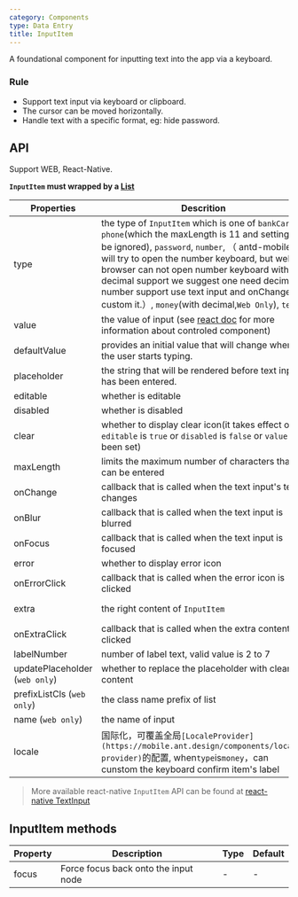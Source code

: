 ```yaml
---
category: Components
type: Data Entry
title: InputItem
---
```


A foundational component for inputting text into the app via a keyboard.

### Rule
- Support text input via keyboard or clipboard.
- The cursor can be moved horizontally.
- Handle text with a specific format, eg: hide password.


## API

Support WEB, React-Native.

**`InputItem` must wrapped by a [List](https://mobile.ant.design/components/list)**

Properties | Descrition | Type | Default
-----------|------------|------|--------
| type    | the type of `InputItem` which is one of `bankCard`, `phone`(which the maxLength is 11 and setting will be ignored), `password`, `number`, （ antd-mobile will try to open the number keyboard, but web browser can not open number keyboard with decimal support we suggest one need decimal number support use text input and onChange to custom it.）, `money`(with decimal,`Web Only`),   `text`  | String |  `text`  |
| value | the value of input (see [react doc](https://facebook.github.io/react/docs/forms.html) for more information about controled component)  | String | |
| defaultValue | provides an initial value that will change when the user starts typing. | String |  -  |
| placeholder  | the string that will be rendered before text input has been entered. | String | ''  |
| editable    | whether is editable        | bool |  true  |
| disabled    | whether is disabled       | bool |  false  |
| clear      |  whether to display clear icon(it takes effect only `editable` is `true` or `disabled` is `false` or `value` has been set) | bool | false  |
| maxLength      |  limits the maximum number of characters that can be entered      | number |    |
| onChange    | callback that is called when the text input's text changes | (val: string): void |  -  |
| onBlur     | callback that is called when the text input is blurred | (val: string): void |   -  |
| onFocus    | callback that is called when the text input is focused | (val: string): void |  -  |
| error       | whether to display error icon       | bool |  false  |
| onErrorClick   | callback that is called when the error icon is clicked  | (e: Object): void |   |
| extra       | the right content of `InputItem`   | string or node |  ''  |
| onExtraClick      | callback that is called when the extra content is clicked | (e: Object): void |  |
| labelNumber  | number of label text, valid value is 2 to 7 | number | `5` |
| updatePlaceholder (`web only`) | whether to replace the placeholder with cleared content | bool | false|
| prefixListCls (`web only`)    |   the class name prefix of list      | String |  `am-list`  |
| name (`web only`)   | the name of input       | String |   |
| locale   | 国际化，可覆盖全局`[LocaleProvider](https://mobile.ant.design/components/locale-provider)`的配置,  when`type`is`money`，can cunstom the keyboard confirm item's label | Object: { confirmLabel } |  无 |

> More available react-native `InputItem` API can be found at [react-native TextInput](http://facebook.github.io/react-native/docs/textinput.html)

## InputItem methods

Property | Description | Type | Default
----|-----|------|------
| focus    | Force focus back onto the input node  | - |  -  |
